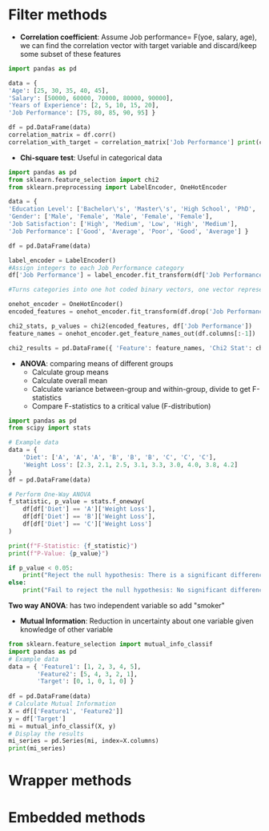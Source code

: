 # Filter methods
- **Correlation coefficient**: Assume Job performance= F(yoe, salary, age), we can find the correlation vector with target variable and discard/keep some subset of these features
```python
import pandas as pd 

data = { 
'Age': [25, 30, 35, 40, 45], 
'Salary': [50000, 60000, 70000, 80000, 90000], 
'Years of Experience': [2, 5, 10, 15, 20],
'Job Performance': [75, 80, 85, 90, 95] } 

df = pd.DataFrame(data) 
correlation_matrix = df.corr() 
correlation_with_target = correlation_matrix['Job Performance'] print(correlation_with_target)
```
- **Chi-square test**: Useful in categorical data
```python
import pandas as pd 
from sklearn.feature_selection import chi2 
from sklearn.preprocessing import LabelEncoder, OneHotEncoder

data = { 
'Education Level': ['Bachelor\'s', 'Master\'s', 'High School', 'PhD', 'Bachelor\'s'], 
'Gender': ['Male', 'Female', 'Male', 'Female', 'Female'], 
'Job Satisfaction': ['High', 'Medium', 'Low', 'High', 'Medium'], 
'Job Performance': ['Good', 'Average', 'Poor', 'Good', 'Average'] }

df = pd.DataFrame(data)

label_encoder = LabelEncoder()
#Assign integers to each Job Performance category
df['Job Performance'] = label_encoder.fit_transform(df['Job Performance'])

#Turns categories into one hot coded binary vectors, one vector represents all categories for one sample/individual (9 columns). drop removes rows or columns, axis=1 says columns

onehot_encoder = OneHotEncoder() 
encoded_features = onehot_encoder.fit_transform(df.drop('Job Performance', axis=1)).toarray()

chi2_stats, p_values = chi2(encoded_features, df['Job Performance']) 
feature_names = onehot_encoder.get_feature_names_out(df.columns[:-1])

chi2_results = pd.DataFrame({ 'Feature': feature_names, 'Chi2 Stat': chi2_stats, 'p-value': p_values })
```

- **ANOVA**: comparing means of different groups
	- Calculate group means
	- Calculate overall mean
	- Calculate variance between-group and within-group, divide to get F-statistics
	- Compare F-statistics to a critical value (F-distribution)
```python
import pandas as pd
from scipy import stats

# Example data
data = {
    'Diet': ['A', 'A', 'A', 'B', 'B', 'B', 'C', 'C', 'C'],
    'Weight Loss': [2.3, 2.1, 2.5, 3.1, 3.3, 3.0, 4.0, 3.8, 4.2]
}
df = pd.DataFrame(data)

# Perform One-Way ANOVA
f_statistic, p_value = stats.f_oneway(
    df[df['Diet'] == 'A']['Weight Loss'],
    df[df['Diet'] == 'B']['Weight Loss'],
    df[df['Diet'] == 'C']['Weight Loss']
)

print(f"F-Statistic: {f_statistic}")
print(f"P-Value: {p_value}")

if p_value < 0.05:
    print("Reject the null hypothesis: There is a significant difference between the group means.")
else:
    print("Fail to reject the null hypothesis: No significant difference between the group means.")

```

**Two way ANOVA**: has two independent variable so add "smoker"

- **Mutual Information**: Reduction in uncertainty about one variable given knowledge of other variable
```python
from sklearn.feature_selection import mutual_info_classif 
import pandas as pd 
# Example data 
data = { 'Feature1': [1, 2, 3, 4, 5],
		'Feature2': [5, 4, 3, 2, 1],
		'Target': [0, 1, 0, 1, 0] } 
		
df = pd.DataFrame(data) 
# Calculate Mutual Information 
X = df[['Feature1', 'Feature2']] 
y = df['Target'] 
mi = mutual_info_classif(X, y) 
# Display the results 
mi_series = pd.Series(mi, index=X.columns) 
print(mi_series)
```

# Wrapper methods

# Embedded methods